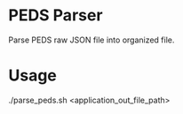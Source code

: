 # PEDS Parser

Parse PEDS raw JSON file into organized file.

# Usage

./parse_peds.sh <application_out_file_path>